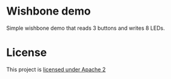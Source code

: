 # Wishbone demo

Simple wishbone demo that reads 3 buttons and writes 8 LEDs.

# License

This project is [licensed under Apache 2](LICENSE)
